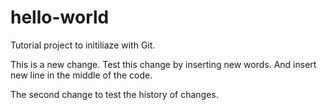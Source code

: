 # hello-world
Tutorial project to initiliaze with Git.

This is a new change. Test this change by inserting new words.
And insert new line in the middle of the code.

The second change to test the history of changes.
